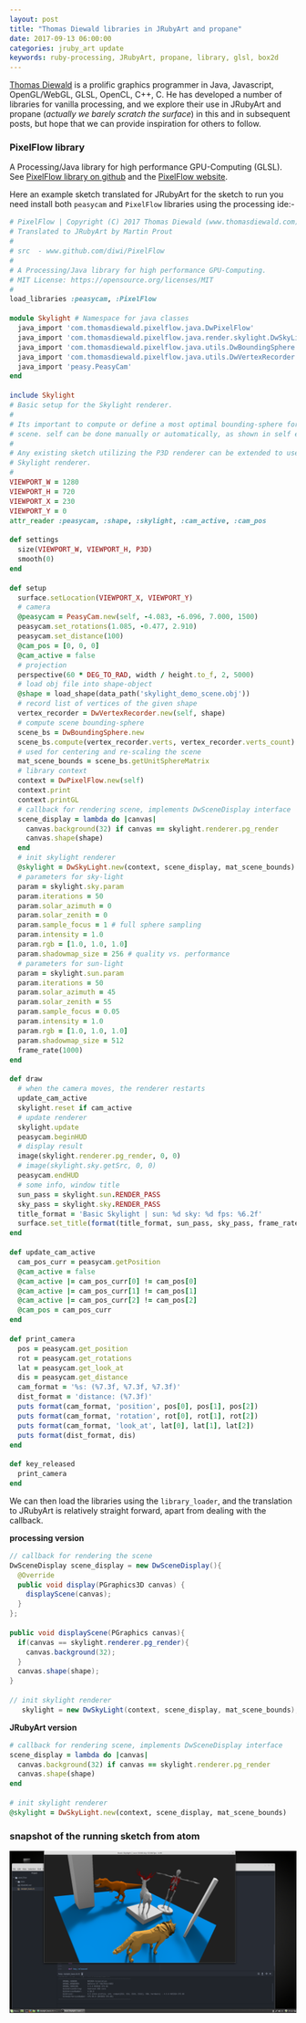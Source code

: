 ```yaml
---
layout: post
title: "Thomas Diewald libraries in JRubyArt and propane"
date: 2017-09-13 06:00:00
categories: jruby_art update
keywords: ruby-processing, JRubyArt, propane, library, glsl, box2d
---
```

[Thomas Diewald][diewald] is a prolific graphics programmer in Java, Javascript, OpenGL/WebGL, GLSL, OpenCL, C++, C. He has developed a number of libraries for vanilla processing, and we explore their use in JRubyArt and propane (_actually we barely scratch the surface_) in this and in subsequent posts, but hope that we can provide inspiration for others to follow.

### PixelFlow library ###

A Processing/Java library for high performance GPU-Computing (GLSL). See [PixelFlow library on github][pixgit] and the [PixelFlow website][pixweb].

Here an example sketch translated for JRubyArt for the sketch to run you need install both `peasycam` and `PixelFlow` libraries using the processing ide:-

```ruby
# PixelFlow | Copyright (C) 2017 Thomas Diewald (www.thomasdiewald.com)
# Translated to JRubyArt by Martin Prout
#
# src  - www.github.com/diwi/PixelFlow
#
# A Processing/Java library for high performance GPU-Computing.
# MIT License: https://opensource.org/licenses/MIT
#
load_libraries :peasycam, :PixelFlow

module Skylight # Namespace for java classes
  java_import 'com.thomasdiewald.pixelflow.java.DwPixelFlow'
  java_import 'com.thomasdiewald.pixelflow.java.render.skylight.DwSkyLight'
  java_import 'com.thomasdiewald.pixelflow.java.utils.DwBoundingSphere'
  java_import 'com.thomasdiewald.pixelflow.java.utils.DwVertexRecorder'
  java_import 'peasy.PeasyCam'
end

include Skylight
# Basic setup for the Skylight renderer.
#
# Its important to compute or define a most optimal bounding-sphere for the
# scene. self can be done manually or automatically, as shown in self example.
#
# Any existing sketch utilizing the P3D renderer can be extended to use the
# Skylight renderer.
#
VIEWPORT_W = 1280
VIEWPORT_H = 720
VIEWPORT_X = 230
VIEWPORT_Y = 0
attr_reader :peasycam, :shape, :skylight, :cam_active, :cam_pos

def settings
  size(VIEWPORT_W, VIEWPORT_H, P3D)
  smooth(0)
end

def setup
  surface.setLocation(VIEWPORT_X, VIEWPORT_Y)
  # camera
  @peasycam = PeasyCam.new(self, -4.083, -6.096, 7.000, 1500)
  peasycam.set_rotations(1.085, -0.477, 2.910)
  peasycam.set_distance(100)
  @cam_pos = [0, 0, 0]
  @cam_active = false
  # projection
  perspective(60 * DEG_TO_RAD, width / height.to_f, 2, 5000)
  # load obj file into shape-object
  @shape = load_shape(data_path('skylight_demo_scene.obj'))
  # record list of vertices of the given shape
  vertex_recorder = DwVertexRecorder.new(self, shape)
  # compute scene bounding-sphere
  scene_bs = DwBoundingSphere.new
  scene_bs.compute(vertex_recorder.verts, vertex_recorder.verts_count)
  # used for centering and re-scaling the scene
  mat_scene_bounds = scene_bs.getUnitSphereMatrix
  # library context
  context = DwPixelFlow.new(self)
  context.print
  context.printGL
  # callback for rendering scene, implements DwSceneDisplay interface
  scene_display = lambda do |canvas|
    canvas.background(32) if canvas == skylight.renderer.pg_render
    canvas.shape(shape)
  end
  # init skylight renderer
  @skylight = DwSkyLight.new(context, scene_display, mat_scene_bounds)
  # parameters for sky-light
  param = skylight.sky.param
  param.iterations = 50
  param.solar_azimuth = 0
  param.solar_zenith = 0
  param.sample_focus = 1 # full sphere sampling
  param.intensity = 1.0
  param.rgb = [1.0, 1.0, 1.0]
  param.shadowmap_size = 256 # quality vs. performance
  # parameters for sun-light
  param = skylight.sun.param
  param.iterations = 50
  param.solar_azimuth = 45
  param.solar_zenith = 55
  param.sample_focus = 0.05
  param.intensity = 1.0
  param.rgb = [1.0, 1.0, 1.0]
  param.shadowmap_size = 512
  frame_rate(1000)
end

def draw
  # when the camera moves, the renderer restarts
  update_cam_active
  skylight.reset if cam_active
  # update renderer
  skylight.update
  peasycam.beginHUD
  # display result
  image(skylight.renderer.pg_render, 0, 0)
  # image(skylight.sky.getSrc, 0, 0)
  peasycam.endHUD
  # some info, window title
  sun_pass = skylight.sun.RENDER_PASS
  sky_pass = skylight.sky.RENDER_PASS
  title_format = 'Basic Skylight | sun: %d sky: %d fps: %6.2f'
  surface.set_title(format(title_format, sun_pass, sky_pass, frame_rate))
end

def update_cam_active
  cam_pos_curr = peasycam.getPosition
  @cam_active = false
  @cam_active |= cam_pos_curr[0] != cam_pos[0]
  @cam_active |= cam_pos_curr[1] != cam_pos[1]
  @cam_active |= cam_pos_curr[2] != cam_pos[2]
  @cam_pos = cam_pos_curr
end

def print_camera
  pos = peasycam.get_position
  rot = peasycam.get_rotations
  lat = peasycam.get_look_at
  dis = peasycam.get_distance
  cam_format = '%s: (%7.3f, %7.3f, %7.3f)'
  dist_format = 'distance: (%7.3f)'
  puts format(cam_format, 'position', pos[0], pos[1], pos[2])
  puts format(cam_format, 'rotation', rot[0], rot[1], rot[2])
  puts format(cam_format, 'look_at', lat[0], lat[1], lat[2])
  puts format(dist_format, dis)
end

def key_released
  print_camera
end

```
We can then load the libraries using the `library_loader`, and the translation to JRubyArt is relatively straight forward, apart from dealing with the callback.

__processing version__
```java
// callback for rendering the scene
DwSceneDisplay scene_display = new DwSceneDisplay(){
  @Override
  public void display(PGraphics3D canvas) {
    displayScene(canvas);  
  }
};

public void displayScene(PGraphics canvas){
  if(canvas == skylight.renderer.pg_render){
    canvas.background(32);
  }
  canvas.shape(shape);
}

// init skylight renderer
   skylight = new DwSkyLight(context, scene_display, mat_scene_bounds);
```

__JRubyArt version__

```ruby
# callback for rendering scene, implements DwSceneDisplay interface
scene_display = lambda do |canvas|
  canvas.background(32) if canvas == skylight.renderer.pg_render
  canvas.shape(shape)
end

# init skylight renderer
@skylight = DwSkyLight.new(context, scene_display, mat_scene_bounds)
```

### snapshot of the running sketch from atom

<img src="/assets/skylight_basic.png" />

[pixgit]:https://github.com/diwi/PixelFlow
[pixweb]:http://thomasdiewald.com/processing/libraries/pixelflow/
[diewald]:http://thomasdiewald.com/blog/
